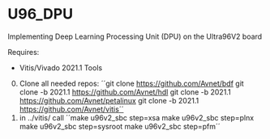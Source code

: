# U96_DPU
Implementing Deep Learning Processing Unit (DPU) on the Ultra96V2 board

Requires:
- Vitis/Vivado 2021.1 Tools

0. Clone all needed repos:
  ´´git clone https://github.com/Avnet/bdf
  git clone -b 2021.1 https://github.com/Avnet/hdl
  git clone -b 2021.1 https://github.com/Avnet/petalinux
  git clone -b 2021.1 https://github.com/Avnet/vitis´´
2. in ../vitis/ call 
  ´´make u96v2_sbc step=xsa
  make u96v2_sbc step=plnx
  make u96v2_sbc step=sysroot
  make u96v2_sbc step=pfm´´
